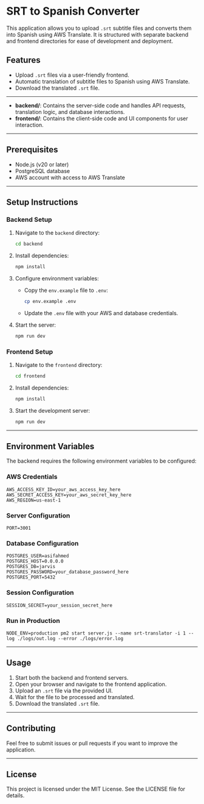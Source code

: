 # SRT to Spanish Converter

This application allows you to upload `.srt` subtitle files and converts them into Spanish using AWS Translate. It is structured with separate backend and frontend directories for ease of development and deployment.

## Features
- Upload `.srt` files via a user-friendly frontend.
- Automatic translation of subtitle files to Spanish using AWS Translate.
- Download the translated `.srt` file.

---

- **backend/**: Contains the server-side code and handles API requests, translation logic, and database interactions.
- **frontend/**: Contains the client-side code and UI components for user interaction.

---

## Prerequisites
- Node.js (v20 or later)
- PostgreSQL database
- AWS account with access to AWS Translate

---

## Setup Instructions

### Backend Setup
1. Navigate to the `backend` directory:
   ```bash
   cd backend
   ```

2. Install dependencies:
   ```bash
   npm install
   ```

3. Configure environment variables:
   - Copy the `env.example` file to `.env`:
     ```bash
     cp env.example .env
     ```
   - Update the `.env` file with your AWS and database credentials.

4. Start the server:
   ```bash
   npm run dev
   ```

### Frontend Setup
1. Navigate to the `frontend` directory:
   ```bash
   cd frontend
   ```

2. Install dependencies:
   ```bash
   npm install
   ```

3. Start the development server:
   ```bash
   npm run dev
   ```

---

## Environment Variables
The backend requires the following environment variables to be configured:

### AWS Credentials
```
AWS_ACCESS_KEY_ID=your_aws_access_key_here
AWS_SECRET_ACCESS_KEY=your_aws_secret_key_here
AWS_REGION=us-east-1
```

### Server Configuration
```
PORT=3001
```

### Database Configuration
```
POSTGRES_USER=asifahmed
POSTGRES_HOST=0.0.0.0
POSTGRES_DB=jarvis
POSTGRES_PASSWORD=your_database_password_here
POSTGRES_PORT=5432
```

### Session Configuration
```
SESSION_SECRET=your_session_secret_here
```

### Run in Production

```
NODE_ENV=production pm2 start server.js --name srt-translator -i 1 --log ./logs/out.log --error ./logs/error.log
```

---

## Usage
1. Start both the backend and frontend servers.
2. Open your browser and navigate to the frontend application.
3. Upload an `.srt` file via the provided UI.
4. Wait for the file to be processed and translated.
5. Download the translated `.srt` file.

---

## Contributing
Feel free to submit issues or pull requests if you want to improve the application.

---

## License
This project is licensed under the MIT License. See the LICENSE file for details.

